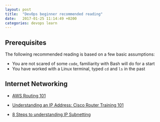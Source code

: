 ```yaml
---
layout: post
title:  "DevOps beginner recommended reading"
date:   2017-01-25 11:14:49 +0200
categories: devops learn
---
```


## Prerequisites

The following recommended reading is based on a few basic assumptions:

* You are not scared of some `code`, familiarity with Bash will do for a start
* You have worked with a Linux terminal, typed `cd` and `ls` in the past

## Internet Networking

* [AWS Routing 101](https://medium.com/@mda590/aws-routing-101-67879d23014d#.x6773gofo)

* [Understanding an IP Address: Cisco Router Training 101](https://www.youtube.com/watch?v=LxNgWsseE0w)

* [8 Steps to understanding IP Subnetting](https://www.techopedia.com/6/28587/internet/8-steps-to-understanding-ip-subnetting)

